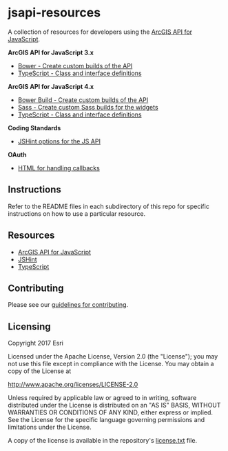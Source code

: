 jsapi-resources
===============
A collection of resources for developers using the [ArcGIS API for JavaScript](https://js.arcgis.com).

**ArcGIS API for JavaScript 3.x**
* [Bower - Create custom builds of the API](./3.x/bower/README.md)
* [TypeScript - Class and interface definitions](./3.x/typescript/README.md)

**ArcGIS API for JavaScript 4.x**
* [Bower Build - Create custom builds of the API](./4.x/bower/README.md)
* [Sass - Create custom Sass builds for the widgets](./4.x/bower/dojo/SASS.md)
* [TypeScript - Class and interface definitions](./4.x/typescript/README.md)

**Coding Standards**
* [JSHint options for the JS API](./jshint/README.md)

**OAuth**
* [HTML for handling callbacks](./oauth/README.md)

## Instructions
Refer to the README files in each subdirectory of this repo for specific instructions on how to use a particular resource.

## Resources
* [ArcGIS API for JavaScript](https://js.arcgis.com)
* [JSHint](http://www.jshint.com/)
* [TypeScript](http://www.typescriptlang.org/)

## Contributing

Please see our [guidelines for contributing](CONTRIBUTING.md).

## Licensing
Copyright 2017 Esri

Licensed under the Apache License, Version 2.0 (the "License");
you may not use this file except in compliance with the License.
You may obtain a copy of the License at

   http://www.apache.org/licenses/LICENSE-2.0

Unless required by applicable law or agreed to in writing, software
distributed under the License is distributed on an "AS IS" BASIS,
WITHOUT WARRANTIES OR CONDITIONS OF ANY KIND, either express or implied.
See the License for the specific language governing permissions and
limitations under the License.

A copy of the license is available in the repository's [license.txt](https://github.com/Esri/jsapi-resources/blob/master/license.txt) file.
